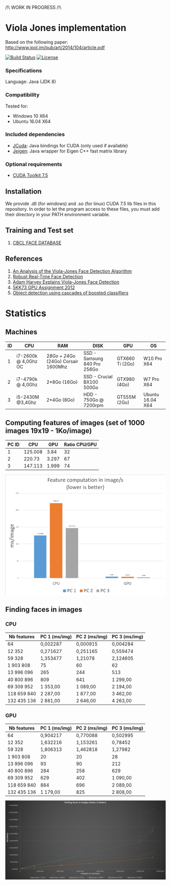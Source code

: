 /!\ WORK IN PROGRESS /!\

# Viola Jones implementation

Based on the following paper: http://www.ipol.im/pub/art/2014/104/article.pdf

[![Build Status][travis-image]][travis-url] [![License][license-image]][license-url]

### Specifications

Language: Java (JDK 8)

### Compatibility

Tested for:
* Windows 10 X64
* Ubuntu 16.04 X64

### Included dependencies

* [JCuda](http://www.jcuda.org/): Java bindings for CUDA (only used if available)
* [Jeigen](https://github.com/hughperkins/jeigen): Java wrapper for Eigen C++ fast matrix library

### Optional requirements

* [CUDA Toolkit 7.5](https://developer.nvidia.com/cuda-toolkit) 

## Installation

We provide .dll (for windows) and .so (for linux) CUDA 7.5 lib files in this repository.
In order to let the program access to these files, you must add their directory in your PATH environment variable.


## Training and Test set

1. [CBCL FACE DATABASE](http://cbcl.mit.edu/cbcl/software-datasets/FaceData2.html)

## References

1. [An Analysis of the Viola-Jones Face Detection Algorithm](http://www.ipol.im/pub/art/2014/104/article.pdf)
2. [Robust Real-Time Face Detection](http://www.face-rec.org/algorithms/Boosting-Ensemble/16981346.pdf)
3. [Adam Harvey Explains Viola-Jones Face Detection](http://www.makematics.com/research/viola-jones/)
4. [5KK73 GPU Assignment 2012](https://sites.google.com/site/5kk73gpu2012/assignment/viola-jones-face-detection)
5. [Object detection using cascades of boosted classifiers](http://www.die.uchile.cl/ieee-cis/files/RuizdelSolar_T9.pdf)

# Statistics

## Machines

| ID |  CPU | RAM |  DISK | GPU | OS |
| --- | --- | --- | --- | --- | --- |
| 1 | i7-2600k @ 4,0Ghz OC | 2*8Go + 2*4Go (24Go) Corsair 1600Mhz | SSD - Samsung 840 Pro 256Go | GTX660 Ti (2Go) | W10 Pro X64 |
| 2 | i7-4790k @ 4,0Ghz | 2*8Go (16Go) | SSD - Crucial BX100 500Go | GTX980 (4Go) | W7 Pro X64 |
| 3 | i5-2430M @3,4Ghz | 2*4Go (8Go) | HDD - 750Go @ 7200rpm | GT555M (2Go) | Ubuntu 16.04 X64 |

## Computing features of images (set of 1000 images 19x19 - 1Ko/image)				

| PC ID | CPU | GPU | Ratio CPU/GPU |
| --- | --- | --- | --- |
| 1 | 125.008 | 3.84 | 32 |
| 2 | 220.73 | 3.297 | 67 |
| 3 | 147.113 | 1.999 | 74 |

[![alt tag](stats/stats2.png)](stats/stats2.png)



## Finding faces in images

### CPU


| Nb features | PC 1 (ms/img) | PC 2 (ms/img) | PC 3 (ms/img) | 
|-------------|----------|----------|----------| 
| 64          | 0,002287 | 0,000915 | 0,004284 | 
| 12 352      | 0,271627 | 0,251165 | 0,559474 | 
| 59 328      | 1,353477 | 1,21078  | 2,124605 | 
| 1 903 808   | 75       | 60       | 62       | 
| 13 996 096  | 265      | 244      | 513      | 
| 40 800 896  | 809      | 641      | 1 299,00 | 
| 69 309 952  | 1 353,00 | 1 089,00 | 2 194,00 | 
| 118 659 840 | 2 287,00 | 1 877,00 | 3 462,00 | 
| 132 435 136 | 2 881,00 | 2 646,00 | 4 263,00 | 

### GPU


| Nb features | PC 1 (ms/img) | PC 2 (ms/img) | PC 3 (ms/img) | 
|-------------|----------|----------|----------| 
| 64          | 0,904217 | 0,770088 | 0,502995 | 
| 12 352      | 1,632216 | 1,153261 | 0,78452  | 
| 59 328      | 1,806313 | 1,462818 | 1,27982  | 
| 1 903 808   | 20       | 20       | 28       | 
| 13 996 096  | 93       | 90       | 212      | 
| 40 800 896  | 284      | 258      | 629      | 
| 69 309 952  | 629      | 402      | 1 090,00 | 
| 118 659 840 | 884      | 696      | 2 089,00 | 
| 132 435 136 | 1 179,00 | 825      | 2 808,00 | 


[![alt tag](stats/stats1.png)](stats/stats1.png)


[travis-url]: https://travis-ci.org/INVASIS/Viola-Jones
[travis-image]: http://img.shields.io/travis/INVASIS/Viola-Jones.svg?style=flat-square
[license-image]: http://img.shields.io/badge/license-MIT-green.svg?style=flat-square
[license-url]: LICENSE
